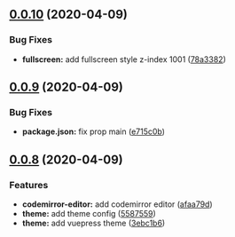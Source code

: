 ## [0.0.10](https://github.com/code-farmer-i/vue-markdown-editor/compare/v0.0.9...v0.0.10) (2020-04-09)


### Bug Fixes

* **fullscreen:** add fullscreen style z-index 1001 ([78a3382](https://github.com/code-farmer-i/vue-markdown-editor/commit/78a33827bfaf7e5bb4120a48e96a3e52a81fae2e))



## [0.0.9](https://github.com/code-farmer-i/vue-markdown-editor/compare/v0.0.8...v0.0.9) (2020-04-09)


### Bug Fixes

* **package.json:** fix prop main ([e715c0b](https://github.com/code-farmer-i/vue-markdown-editor/commit/e715c0b92dc4f6e88e31493931f2c14a1525f774))



## [0.0.8](https://github.com/code-farmer-i/vue-markdown-editor/compare/v0.0.7...v0.0.8) (2020-04-09)


### Features

* **codemirror-editor:** add codemirror editor ([afaa79d](https://github.com/code-farmer-i/vue-markdown-editor/commit/afaa79dab9bd884cc229efd06d9182888a4f98d2))
* **theme:** add theme config ([5587559](https://github.com/code-farmer-i/vue-markdown-editor/commit/5587559fdb922fe42a3313b892fa8a547870b475))
* **theme:** add vuepress theme ([3ebc1b6](https://github.com/code-farmer-i/vue-markdown-editor/commit/3ebc1b66dbed167ee1603359527ffec35e580a22))



